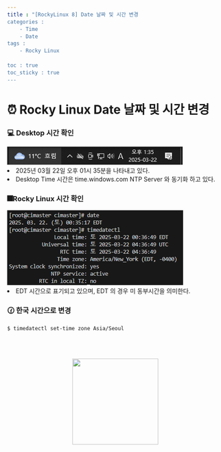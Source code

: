 ```yaml
---
title : "[RockyLinux 8] Date 날짜 및 시간 변경
categories :
    - Time
    - Date
tags :
    - Rocky Linux

toc : true
toc_sticky : true
---
```


# ⏰ Rocky Linux Date 날짜 및 시간 변경

### :computer: Desktop 시간 확인
<img src="https://github.com/hyundo0630/hyundo0630.github.io/blob/main/images/Rocky%20Linux%20%EA%B4%80%EB%A0%A8/Date%20%EB%B3%80%EA%B2%BD/Windows%20%EC%8B%9C%EA%B0%84.png?raw=true">
<li>2025년 03월 22일 오후 01시 35분을 나타내고 있다.</li>
<li>Desktop Time 시간은 time.windows.com NTP Server 와 동기화 하고 있다.</li>

### 🎆Rocky Linux 시간 확인
<img src="https://github.com/hyundo0630/hyundo0630.github.io/blob/main/images/Rocky%20Linux%20%EA%B4%80%EB%A0%A8/Date%20%EB%B3%80%EA%B2%BD/Rocky%20Linux%20%EC%8B%9C%EA%B0%84.png?raw=true">
<li>EDT 시간으로 표기되고 있으며, EDT 의 경우 미 동부시간을 의미한다.</li>

### 🕜 한국 시간으로 변경

```bash
$ timedatectl set-time zone Asia/Seoul
```

<br><br>
<div style="text-align:center;">
<img src="https://github.com/hyundo0630/hyundo0630.github.io/blob/main/images/%EA%B0%90%EC%82%AC%ED%95%A9%EB%8B%88%EB%8B%A4.gif?raw=true" width="200" height="200">
</div>